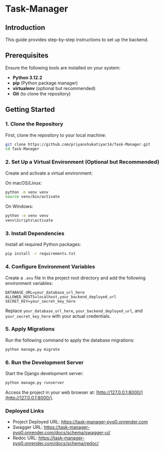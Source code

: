 # Task-Manager

## Introduction

This guide provides step-by-step instructions to set up the backend.

## Prerequisites

Ensure the following tools are installed on your system:

- **Python 3.12.2**
- **pip** (Python package manager)
- **virtualenv** (optional but recommended)
- **Git** (to clone the repository)

## Getting Started

### 1. Clone the Repository

First, clone the repository to your local machine:

```bash
git clone https://github.com/priyanshukatiyar14/Task-Manager.git
cd Task-Manager
```

### 2. Set Up a Virtual Environment (Optional but Recommended)

Create and activate a virtual environment:

On macOS/Linux:

```bash
python -m venv venv
source venv/bin/activate
```

On Windows:

```bash
python -m venv venv
venv\Scripts\activate
```

### 3. Install Dependencies

Install all required Python packages:

```bash
pip install -r requirements.txt
```

### 4. Configure Environment Variables

Create a `.env` file in the project root directory and add the following environment variables:

```
DATABASE_URL=your_database_url_here
ALLOWED_HOSTS=localhost,your_backend_deployed_url
SECRET_KEY=your_secret_key_here
```

Replace `your_database_url_here`, `your_backend_deployed_url`, and `your_secret_key_here` with your actual credentials.

### 5. Apply Migrations

Run the following command to apply the database migrations:

```bash
python manage.py migrate
```

### 6. Run the Development Server

Start the Django development server:

```bash
python manage.py runserver
```

Access the project in your web browser at: [http://127.0.0.1:8000/](http://127.0.0.1:8000/).

### Deployed Links
- Project Deployed URL: https://task-manager-pyq0.onrender.com
- Swagger URL: https://task-manager-pyq0.onrender.com/docs/schema/swagger-ui/
- Redoc URL: https://task-manager-pyq0.onrender.com/docs/schema/redoc/
